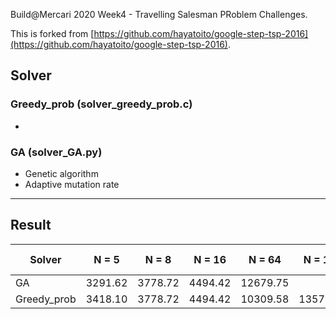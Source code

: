 Build@Mercari 2020 Week4 - Travelling Salesman PRoblem Challenges.

This is forked from [https://github.com/hayatoito/google-step-tsp-2016](https://github.com/hayatoito/google-step-tsp-2016).

## Solver

### Greedy_prob (solver_greedy_prob.c)

- 

### GA (solver_GA.py)

- Genetic algorithm
- Adaptive mutation rate


----

## Result

| Solver    | N = 5 | N = 8 | N = 16  | N = 64 | N = 128 | N = 512  | N = 2048 | Speed challenge|
| -------- | -------|--------|------- | ------- | -------|----------|--------- |----------------|
| GA  |   3291.62    | 3778.72  |  4494.42 | 12679.75|  |  |  |      |        |
| Greedy_prob  |3418.10| 3778.72 |4494.42| 10309.58 | 13576.63 | 31245.67 | 63833.60 | 6.230 |                     



